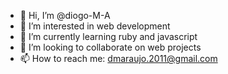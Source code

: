 - 👋 Hi, I’m @diogo-M-A
- 👀 I’m interested in web development
- 🌱 I’m currently learning ruby and javascript
- 💞️ I’m looking to collaborate on web projects
- 📫 How to reach me: dmaraujo.2011@gmail.com

<!---
diogo-M-A/diogo-M-A is a ✨ special ✨ repository because its `README.md` (this file) appears on your GitHub profile.
You can click the Preview link to take a look at your changes.
--->
